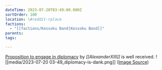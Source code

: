 ```yaml
---
dateTime: 2023-07-20T03:49:00.000Z
sortOrder: 100
location: \#reddit-rplace
factions:
  - "[[factions/Kessoku Band|Kessoku Band]]"
parents: 
tags: 

---
```

[Proposition to engage in diplomacy](discord://discord.com/channels/1093664259273130084/1131230952119615600/1131432669260038185) by *[[AlexanderXIII]]* is well received.
![[media/2023-07-20 03-49_diplomacy-is-dank.png]]
([Image Source](discord://discord.com/channels/1093664259273130084/1131230952119615600/1131432896025067672))

